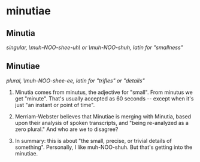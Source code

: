 # minutiae

## Minutia
*singular, \muh-NOO-shee-uh\ or \muh-NOO-shuh\, latin for "smallness"*
## Minutiae
*plural, \muh-NOO-shee-ee\, latin for "trifles" or "details"*

1. Minutia comes from minutus, the adjective for "small".  From minutus we get "minute".  That's usually accepted as 60 seconds -- except when it's just "an instant or point of time". 

2. Merriam-Webster believes that Minutiae is merging with Minutia, based upon their analysis of spoken transcripts, and "being re-analyzed as a zero plural."  And who are we to disagree?

3. In summary: this is about "the small, precise, or trivial details of something".  Personally, I like muh-NOO-shuh.  But that's getting into the minutiae.

